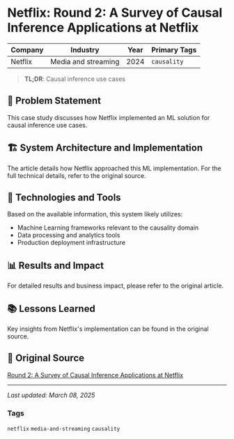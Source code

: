 # Netflix: Round 2: A Survey of Causal Inference Applications at Netflix

| Company | Industry | Year | Primary Tags | 
|---------|----------|------|--------------|
| Netflix | Media and streaming | 2024 | `causality` |

> **TL;DR**: Causal inference use cases

## 📝 Problem Statement

This case study discusses how Netflix implemented an ML solution for causal inference use cases.

## 🏗️ System Architecture and Implementation

The article details how Netflix approached this ML implementation. For the full technical details, refer to the original source.

## 🔧 Technologies and Tools

Based on the available information, this system likely utilizes:

- Machine Learning frameworks relevant to the causality domain
- Data processing and analytics tools
- Production deployment infrastructure

## 📊 Results and Impact

For detailed results and business impact, please refer to the original article.

## 📚 Lessons Learned

Key insights from Netflix's implementation can be found in the original source.

## 🔗 Original Source

[Round 2: A Survey of Causal Inference Applications at Netflix](https://netflixtechblog.com/round-2-a-survey-of-causal-inference-applications-at-netflix-fd78328ee0bb)

---

*Last updated: March 08, 2025*

### Tags

`netflix` `media-and-streaming` `causality`
